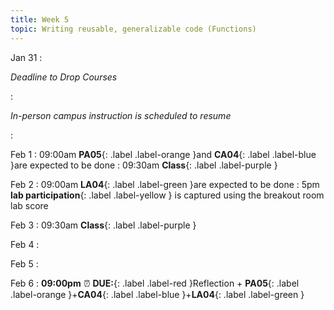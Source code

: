 ```yaml
---
title: Week 5
topic: Writing reusable, generalizable code (Functions)
---
```

Jan 31
: <p class="text-grey-dk-000 mb-0"><em>Deadline to Drop Courses</em></p>
: <p class="text-grey-dk-000 mb-0"><em>In-person campus instruction is scheduled to resume</em></p>

: [](#)

Feb 1
 : 09:00am **PA05**{: .label .label-orange }and **CA04**{: .label .label-blue }are expected to be done
 : 09:30am **Class**{: .label .label-purple }

Feb 2
 : 09:00am **LA04**{: .label .label-green }are expected to be done
 : 5pm **lab participation**{: .label .label-yellow } is captured using the breakout room lab score


Feb 3
 : 09:30am **Class**{: .label .label-purple }

Feb 4
: [](#)

Feb 5
: [](#)

Feb 6
 : **09:00pm** ⏰  **DUE:**{: .label .label-red }Reflection + **PA05**{: .label .label-orange }+**CA04**{: .label .label-blue }+**LA04**{: .label .label-green } 

